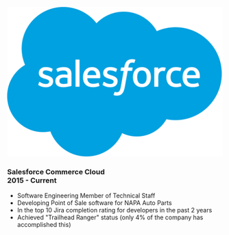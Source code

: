 <div class="well">
  <div class="row">
    <div class="col-md-4">
      <img class="img-responsive" src="/assets/sfdc.png" alt="Salesforce">
    </div>
    <div class="col-md-8">
      <h3>
          Salesforce Commerce Cloud<BR>
          2015 - Current
      </h3>
      <ul class="list-group">
        <li class="list-group-item">
          Software Engineering Member of Technical Staff
        </li>
        <li class="list-group-item">
          Developing Point of Sale software for NAPA Auto Parts
        </li>
        <li class="list-group-item">
          In the top 10 Jira completion rating for developers in the past 2 years
        </li>
        <li class="list-group-item">
          Achieved "Trailhead Ranger" status (only 4% of the company has accomplished this)
        </li>
      </ul>
    </div>
  </div>
</div>
